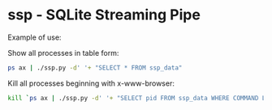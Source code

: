 ssp - SQLite Streaming Pipe
===========================

Example of use:

Show all processes in table form:

```bash
ps ax | ./ssp.py -d' '+ "SELECT * FROM ssp_data"
```

Kill all processes beginning with x-www-browser:

```bash
kill `ps ax | ./ssp.py -d' '+ "SELECT pid FROM ssp_data WHERE COMMAND LIKE 'x-www-browser%'"`
```
